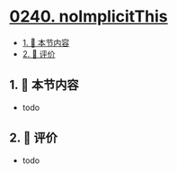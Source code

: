 # [0240. noImplicitThis](https://github.com/tnotesjs/TNotes.typescript/tree/main/notes/0240.%20noImplicitThis)

<!-- region:toc -->

- [1. 🎯 本节内容](#1--本节内容)
- [2. 🫧 评价](#2--评价)

<!-- endregion:toc -->

## 1. 🎯 本节内容

- todo

## 2. 🫧 评价

- todo
